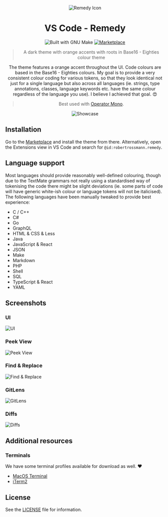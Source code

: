 <div align="center">

![Remedy Icon][remedy-icon]

# VS Code - Remedy

![Built with GNU Make][make-badge]
[![Marketplace][marketplace-badge]][marketplace-link]

> A dark theme with orange accents with roots in Base16 - Eighties colour theme

The theme features a orange accent throughout the UI. Code colours are based in the Base16 -
Eighties colours. My goal is to provide a very consistent colour coding for various tokens, so that
they look identical not just for a single language but also across all languages (ie. strings, type
annotations, classes, language keywords etc. have the same colour regardless of the language you
use). I believe I achieved that goal. 😍

> Best used with [Operator Mono][operator-link].

![Showcase][screen-main]

</div>

## Installation

Go to the [Marketplace][marketplace-link] and install the theme from there. Alternatively, open the Extensions view in
VS Code and search for `@id:robertrossmann.remedy`.

## Language support

Most languages should provide reasonably well-defined colouring, though due to the TextMate grammars
not really using a standardised way of tokenising the code there might be slight deviations (ie.
some parts of code will have generic white-ish colour or language tokens will not be italicised).
The following languages have been manually tweaked to provide best experience:

- C / C++
- C#
- Go
- GraphQL
- HTML & CSS & Less
- Java
- JavaScript & React
- JSON
- Make
- Markdown
- PHP
- Shell
- SQL
- TypeScript & React
- YAML

## Screenshots

### UI

![UI][sceen-gui]

### Peek View

![Peek View][screen-peekview]

### Find & Replace

![Find & Replace][screen-search]

### GitLens

![GitLens][screen-gitlens]

### Diffs

![Diffs][screen-diff]

## Additional resources

### Terminals

We have some terminal profiles available for download as well. ❤️

- [MacOS Terminal](resouces/terminal)
- [iTerm2](resources/iTerm2)

## License

See the [LICENSE](LICENSE) file for information.

[make-badge]: https://img.shields.io/badge/Built%20with-GNU%20Make-brightgreen.svg?style=flat-square
[remedy-icon]: https://raw.githubusercontent.com/robertrossmann/vscode-remedy/master/resources/vscode-remedy-icon.png
[marketplace-badge]: https://img.shields.io/badge/Download%20On-Marketplace-brightgreen.svg?style=flat-square
[marketplace-link]: https://marketplace.visualstudio.com/items?itemName=robertrossmann.remedy
[operator-link]: https://www.typography.com/fonts/operator/styles/operatormono
[screen-main]: https://user-images.githubusercontent.com/3058150/73192537-758f1f80-4129-11ea-82b6-730062082ebc.png
[sceen-gui]: https://raw.githubusercontent.com/robertrossmann/vscode-remedy/master/resources/screenshots/gui.png
[screen-peekview]: https://raw.githubusercontent.com/robertrossmann/vscode-remedy/master/resources/screenshots/peekview.png
[screen-search]: https://raw.githubusercontent.com/robertrossmann/vscode-remedy/master/resources/screenshots/search.png
[screen-gitlens]: https://raw.githubusercontent.com/robertrossmann/vscode-remedy/master/resources/screenshots/gitlens.png
[screen-diff]: https://raw.githubusercontent.com/robertrossmann/vscode-remedy/master/resources/screenshots/diff.png
